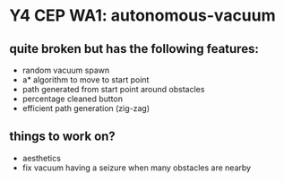 # Y4 CEP WA1: autonomous-vacuum
## quite broken but has the following features:  
- random vacuum spawn
- a* algorithm to move to start point
- path generated from start point around obstacles
- percentage cleaned button
- efficient path generation (zig-zag)
## things to work on?
- aesthetics
- fix vacuum having a seizure when many obstacles are nearby
